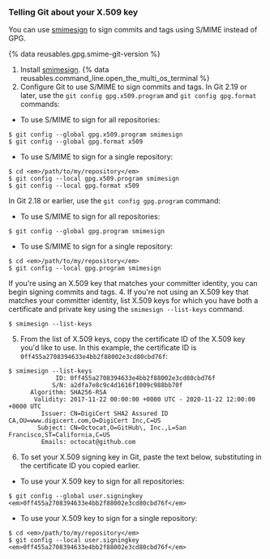 
### Telling Git about your X.509 key

You can use [smimesign](https://github.com/github/smimesign) to sign commits and tags using S/MIME instead of GPG.

{% data reusables.gpg.smime-git-version %}

1. Install [smimesign](https://github.com/github/smimesign#installation).
{% data reusables.command_line.open_the_multi_os_terminal %}
3. Configure Git to use S/MIME to sign commits and tags. In Git 2.19 or later, use the `git config gpg.x509.program` and `git config gpg.format` commands:
  - To use S/MIME to sign for all repositories:
  ```shell
  $ git config --global gpg.x509.program smimesign
  $ git config --global gpg.format x509
  ```
  - To use S/MIME to sign for a single repository:
  ```shell
  $ cd <em>/path/to/my/repository</em>
  $ git config --local gpg.x509.program smimesign
  $ git config --local gpg.format x509
  ```
  In Git 2.18 or earlier, use the `git config gpg.program` command:
  - To use S/MIME to sign for all repositories:
  ```shell
  $ git config --global gpg.program smimesign
  ```
  - To use S/MIME to sign for a single repository:
  ```shell
  $ cd <em>/path/to/my/repository</em>
  $ git config --local gpg.program smimesign
  ```
  If you're using an X.509 key that matches your committer identity, you can begin signing commits and tags.
4. If you're not using an X.509 key that matches your committer identity, list X.509 keys for which you have both a certificate and private key using the `smimesign --list-keys` command.
  ```shell
  $ smimesign --list-keys
  ```
5. From the list of X.509 keys, copy the certificate ID of the X.509 key you'd like to use. In this example, the certificate ID is `0ff455a2708394633e4bb2f88002e3cd80cbd76f`:
  ```shell
  $ smimesign --list-keys
               ID: 0ff455a2708394633e4bb2f88002e3cd80cbd76f
              S/N: a2dfa7e8c9c4d1616f1009c988bb70f
        Algorithm: SHA256-RSA
         Validity: 2017-11-22 00:00:00 +0000 UTC - 2020-11-22 12:00:00 +0000 UTC
           Issuer: CN=DigiCert SHA2 Assured ID CA,OU=www.digicert.com,O=DigiCert Inc,C=US
          Subject: CN=Octocat,O=GitHub\, Inc.,L=San Francisco,ST=California,C=US
           Emails: octocat@github.com
  ```
6. To set your X.509 signing key in Git, paste the text below, substituting in the certificate ID you copied earlier.
  - To use your X.509 key to sign for all repositories:
  ```shell
  $ git config --global user.signingkey <em>0ff455a2708394633e4bb2f88002e3cd80cbd76f</em>
  ```
  - To use your X.509 key to sign for a single repository:
  ```shell
  $ cd <em>/path/to/my/repository</em>
  $ git config --local user.signingkey <em>0ff455a2708394633e4bb2f88002e3cd80cbd76f</em>
  ```
